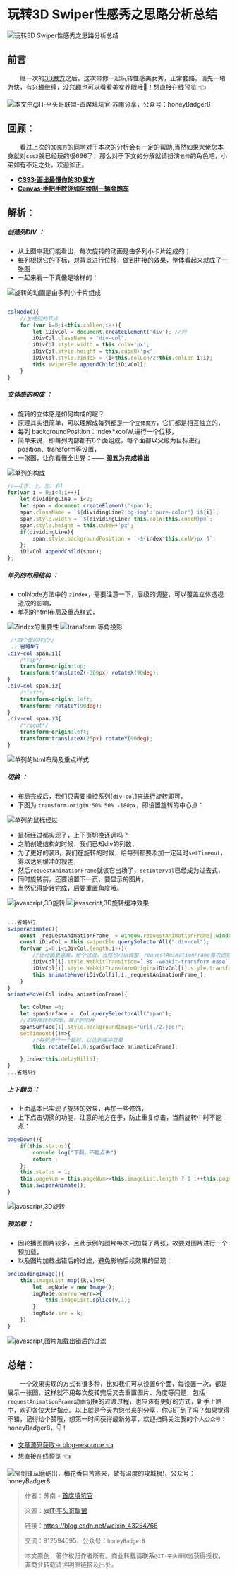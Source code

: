 # 玩转3D Swiper性感秀之思路分析总结

![玩转3D Swiper性感秀之思路分析总结](../_banner/banner18.png)


## 前言

　　继一次的[3D魔方](https://blog.csdn.net/weixin_43254766 "如何用CSS3画出懂你的3D魔方？")之后，这次带你一起玩转性感美女秀，正常套路，请先一堵为快，有兴趣继续，没兴趣也可以看看美女养眼哦🤪！[想直接在线预览 👈](https://codepen.io/meibin08/pen/gBVggW "@IT·平头哥联盟-首席填坑官∙苏南分享，公众号：honeyBadger8")

![本文由@IT·平头哥联盟-首席填坑官∙苏南分享，公众号：honeyBadger8](./_images/swiper08.gif "每周动画一点点之CSS3画出懂你的3D魔方")

## 回顾：
　　看过上次的`3D魔方`的同学对于本次的分析会有一定的帮助,当然如果大佬您本身就对`css3`就已经玩的很666了，那么对于下文的分解就请扮演`老师`的角色吧，小弟如有不足之处，欢迎斧正。
+ **[CSS3·画出最懂你的3D魔方](https://blog.csdn.net/weixin_43254766 "每周动画一点点之CSS3画出懂你的3D魔方")**
+ **[Canvas·手把手教你如何绘制一辆会跑车](https://blog.csdn.net/weixin_43254766/article/details/83267817 "每周动画一点点之手把手教你如何绘制一辆会跑车")** 

## 解析：

##### 创建列DIV ：
 + 从上图中我们能看出，每次旋转的动画是由多列小卡片组成的；
 + 每列根据它的下标，对背景进行位移，做到拼接的效果，整体看起来就成了一张图
 + 一起来看一下真像是啥样的：

![旋转的动画是由多列小卡片组成](./_images/swiper01.png "旋转的动画是由多列小卡片组成")

```js

colNode(){
	//生成列的节点
	for (var i=0;i<this.colLen;i++){
		let iDivCol = document.createElement('div'); //列
		iDivCol.className = "div-col";
		iDivCol.style.width = this.colW+'px';
		iDivCol.style.height = this.cubeH+'px';
		iDivCol.style.zIndex = (i>this.colLen/2?this.colLen-i:i);
		this.swiperEle.appendChild(iDivCol);
	}
}

```

##### 立体感的构成 ：

 + 旋转的立体感是如何构成的呢？
 + 原理其实很简单，可以理解成每列都是一个`立体魔方`，它们都是相互独立的，
 + 每列 backgroundPosition：index*xcolW,进行一个位移，
 + 简单来说，即每列内部都有6个面组成，每个面都以父级为目标进行 position、transform等设置，
 + 一张图，让你看懂全世界：—— **图五为完成输出**

![单列的构成](./_images/swiper02.png "单列的构成之四个面的展示")

```js
//——[正、上、左、右]
for(var i = 0;i<4;i++){
	let dividingLine = i<2;
	let span = document.createElement('span');
	span.className = `${dividingLine?'bg-img':'pure-color'} i${i}`;
	span.style.width = `${dividingLine? this.colW:this.cubeH}px`;
	span.style.height = this.cubeH+'px';
	if(dividingLine){
		span.style.backgroundPosition = `-${index*this.colW}px 0`;
	};
	iDivCol.appendChild(span);
};
```

##### 单列的布局结构 ：
+ colNode方法中的 `zIndex`，需要注意一下，层级的调整，可以覆盖立体透视造成的影响，
+ 单列的html布局及重点样式，

![Zindex的重要性](./_images/swiper03.png "Zindex的重要性")
![transform 等角投影](./_images/swiper09.png "transform 等角投影")

```css
 /*四个面的样式*/
 ...省略N行
.div-col span.i1{
	/*top*/
	transform-origin:top;
	transform:translateZ(-360px) rotateX(90deg);
}
.div-col span.i2{
	/*left*/
	transform-origin: left;
	transform: rotateY(90deg);
}
.div-col span.i3{
	/*right*/
	transform-origin:left;
	transform:translateX(25px) rotateY(90deg);
}


```
![单列的html布局及重点样式](./_images/swiper04.png "单列的html布局及重点样式")


##### 切换 ：
+ 布局完成后，我们只需要操控系列[`div-col`]来进行旋转即可，
+ 下图为 `transform-origin:50% 50% -180px`，即设置旋转的中心点：

![单列的鼠标经过](./_images/swiper05.gif "单列的鼠标经过")

+ 鼠标经过都实现了，上下页切换还远吗？
+ 之前创建结构的时候，我们已知div的列数，
+ 为了更好的装B，我们在旋转的时候，给每列都要添加一定延时`setTimeout`，得以达到缓冲的视差，
+ 然后`requestAnimationFrame`就该它出场了，`setInterval`已经成为过去式，
+ 同时旋转前，还要设置下一页，要显示的图片，
+ 当然记得旋转完成，后要重置角度哦。

![javascript,3D旋转](./_images/swiper06.gif "javascript,3D旋转")
![javascript,3D旋转缓冲效果](./_images/swiper07.png "javascript,3D旋转缓冲效果")

```js

...省略N行
swiperAnimate(){
	const _requestAnimationFrame_ = window.requestAnimationFrame||window.WebkitRequestAnimationFrame;
	const iDivCol = this.swiperEle.querySelectorAll(".div-col");
	for(var i=0;i<iDivCol.length;i++){
		//让动画更逼真，给个过渡，当然也可以调整，requestAnimationFrame每次递增的值，
		iDivCol[i].style.WebkitTransition=`.8s -webkit-transform ease`;
		iDivCol[i].style.WebkitTransformOrigin=iDivCol[i].style.transformOrigin = "50% 50% -180px";
		this.animateMove(iDivCol[i],i,_requestAnimationFrame_);
	}
}
animateMove(Col,index,animationFrame){

	let ColNum =0;
	let spanSurface =  Col.querySelectorAll("span");
	//即将旋转到的面，展示的图片
	spanSurface[1].style.backgroundImage="url(./2.jpg)";
	setTimeout(()=>{
		//每列进行一个延时，以达到缓冲效果
		this.rotate(Col,0,spanSurface,animationFrame);

	},index*this.delayMilli);
}
...省略N行
```

##### 上下翻页 ：

+ 上面基本已实现了旋转的效果，再加一些修饰，
+ 上下点击切换的功能，注意的地方在于，防止重复点击，当前旋转中时不能点：
```js
pageDown(){
	if(this.status){
		console.log("下翻，不能点击")
		return ;
	};
	this.status = 1;
	this.pageNum = this.pageNum>=this.imageList.length ? 1 :++this.pageNum;
	this.swiperAnimate();
}
```
![javascript,3D旋转](./_images/swiper08.gif "javascript,3D旋转")


##### 预加载 ：
 + 因轮播图图片较多，且此示例的图片每次只加载了两张，故要对图片进行一个预加载，
 + 以及图片加载出错后的过滤，避免影响后续效果的呈现：

```js
preloadingImage(){
	this.imageList.map((k,v)=>{
		let imgNode = new Image();
		imgNode.onerror=err=>{
			this.imageList.splice(v,1);
		}
		imgNode.src = k;
	});
}

```
![javascript,图片加载出错后的过滤](./_images/swiper10.png "javascript,图片加载出错后的过滤")


## 总结：

　　一个效果实现的方式有很多种，比如我们可以设置6个面，每设置一次，都是展示一张图，这样就不用每次旋转完后又去重置图片、角度等问题，包括`requestAnimationFrame`动画切换的过渡过程，也应该有更好的方式，新手上路中，欢迎各位大佬指点。以上就是今天为您带来的分享，你GET到了吗？如果觉得不错，记得给个赞哦，想第一时间获得最新分享，欢迎扫码关注我的个人`公众号`：honeyBadger8，👇！

 + [文章源码获取-> blog-resource 👈](https://github.com/honeybadger8/blog-resource "@IT·平头哥联盟")
 + [想直接在线预览 👈](https://codepen.io/meibin08/pen/gBVggW "@IT·平头哥联盟-首席填坑官∙苏南分享，公众号：honeyBadger8")

![宝剑锋从磨砺出，梅花香自苦寒来，做有温度的攻城狮!，公众号：honeyBadger8](../_banner/card.gif "本文由@IT·平头哥联盟-首席填坑官∙苏南分享，公众号：honeyBadger8,@IT·平头哥联盟 主要分享前端、测试 等领域的积累，文章来源于(自己/群友)工作中积累的经验、填过的坑，希望能尽绵薄之力 助其他同学少走一些弯路")

> 作者：苏南 - [首席填坑官](https://github.com/meibin08/ "首席填坑官")
>
> 来源：[@IT·平头哥联盟](https://honeybadger8.github.io/blog/ "@IT·平头哥联盟")
> 
> 链接：https://blog.csdn.net/weixin_43254766
> 
> 交流：912594095、公众号：`honeyBadger8`
>
> 本文原创，著作权归作者所有。商业转载请联系`@IT·平头哥联盟`获得授权，非商业转载请注明原链接及出处。






